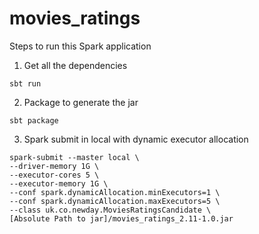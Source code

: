 # movies_ratings
Steps to run this Spark application
1) Get all the dependencies
```
sbt run
```

2) Package to generate the jar
```
sbt package
```
3) Spark submit in local with dynamic executor allocation
```
spark-submit --master local \
--driver-memory 1G \
--executor-cores 5 \
--executor-memory 1G \
--conf spark.dynamicAllocation.minExecutors=1 \
--conf spark.dynamicAllocation.maxExecutors=5 \
--class uk.co.newday.MoviesRatingsCandidate \
[Absolute Path to jar]/movies_ratings_2.11-1.0.jar
```

